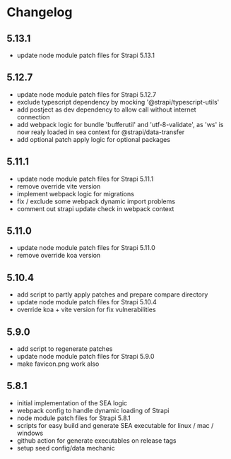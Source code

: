# Changelog

## 5.13.1

- update node module patch files for Strapi 5.13.1

## 5.12.7

- update node module patch files for Strapi 5.12.7
- exclude typescript dependency by mocking '@strapi/typescript-utils'
- add postject as dev dependency to allow call without internet connection
- add webpack logic for bundle 'bufferutil' and 'utf-8-validate', as 'ws' is now realy loaded in sea context for @strapi/data-transfer
- add optional patch apply logic for optional packages

## 5.11.1

- update node module patch files for Strapi 5.11.1
- remove override vite version
- implement webpack logic for migrations
- fix / exclude some webpack dynamic import problems
- comment out strapi update check in webpack context

## 5.11.0

- update node module patch files for Strapi 5.11.0
- remove override koa version

## 5.10.4

- add script to partly apply patches and prepare compare directory
- update node module patch files for Strapi 5.10.4
- override koa + vite version for fix vulnerabilities

## 5.9.0

- add script to regenerate patches
- update node module patch files for Strapi 5.9.0
- make favicon.png work also

## 5.8.1

- initial implementation of the SEA logic
- webpack config to handle dynamic loading of Strapi
- node module patch files for Strapi 5.8.1
- scripts for easy build and generate SEA executable for linux / mac / windows
- github action for generate executables on release tags
- setup seed config/data mechanic
